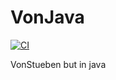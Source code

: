 # VonJava
[![CI](https://github.com/Radioactive-Link/VonJava/actions/workflows/main.yml/badge.svg)](https://github.com/Radioactive-Link/VonJava/actions/workflows/main.yml)

VonStueben but in java
